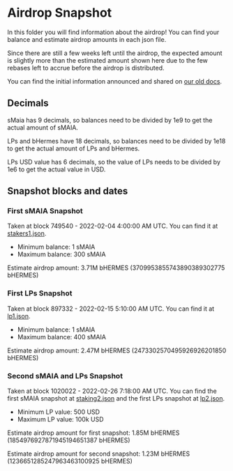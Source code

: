 # Airdrop Snapshot

In this folder you will find information about the airdrop! You can find your balance and estimate airdrop amounts in each json file.

Since there are still a few weeks left until the airdrop, the expected amount is slightly more than the estimated amount shown here due to the few rebases left to accrue before the airdrop is distributed.

You can find the initial information announced and shared on [our old docs](https://docs.maiadao.xyz/products/hermes-protocol#birth-of-hermes-initial-supply-distribution).

## Decimals

sMaia has 9 decimals, so balances need to be divided by 1e9 to get the actual amount of sMAIA.

LPs and bHermes have 18 decimals, so balances need to be divided by 1e18 to get the actual amount of LPs and bHermes.

LPs USD value has 6 decimals, so the value of LPs needs to be divided by 1e6 to get the actual value in USD.

## Snapshot blocks and dates

### First sMAIA Snapshot
Taken at block 749540 - 2022-02-04 4:00:00 AM UTC.
You can find it at [stakers1.json](stakers1.json).

- Minimum balance: 1 sMAIA
- Maximum balance: 300 sMAIA

Estimate airdrop amount: 3.71M bHERMES (3709953855743890389302775 bHERMES)

### First LPs Snapshot
Taken at block 897332 - 2022-02-15 5:10:00 AM UTC.
You can find it at [lp1.json](lp1.json).

- Minimum balance: 1 sMAIA
- Maximum balance: 400 sMAIA

Estimate airdrop amount: 2.47M bHERMES (2473302570495926926201850 bHERMES)

### Second sMAIA and LPs Snapshot
Taken at block 1020022 - 2022-02-26 7:18:00 AM UTC.
You can find the first sMAIA snapshot at [staking2.json](staking2.json) and the first LPs snapshot at [lp2.json](lp2.json).

- Minimum LP value: 500 USD
- Maximum LP value: 100k USD

Estimate airdrop amount for first snapshot: 1.85M bHERMES (1854976927871945194651387 bHERMES)

Estimate airdrop amount for second snapshot: 1.23M bHERMES (1236651285247963463100925 bHERMES)
